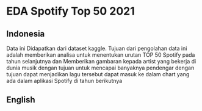 # EDA Spotify Top 50 2021

## Indonesia

Data ini Didapatkan dari dataset kaggle. Tujuan dari pengolahan data ini adalah memberikan analisa untuk menentukan urutan TOP 50 Spotify pada tahun selanjutnya dan Memberikan gambaran kepada artist yang bekerja di dunia musik dengan tujuan untuk mencapai banyaknya pendengar dengan tujuan dapat menjadikan lagu tersebut dapat masuk ke dalam chart yang ada dalam aplikasi Spotify di tahun berikutnya

## English
